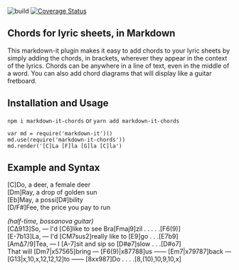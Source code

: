 ![build](https://travis-ci.org/dnotes/markdown-it-chords.svg?branch=master)
[![Coverage Status](https://coveralls.io/repos/github/dnotes/markdown-it-chords/badge.svg?branch=master)](https://coveralls.io/github/dnotes/markdown-it-chords?branch=master)

## Chords for lyric sheets, in Markdown

This markdown-it plugin makes it easy to add chords to your lyric sheets by simply adding the chords, in brackets, wherever they appear in the context of the lyrics. Chords can be anywhere in a line of text, even in the middle of a word. You can also add chord diagrams that will display like a guitar fretboard.

## Installation and Usage

`npm i markdown-it-chords` or `yarn add markdown-it-chords`

```
var md = require('markdown-it')()
md.use(require('markdown-it-chords'))
md.render('[C]La [F]la [G]la [C]la')
```

## Example and Syntax


[C]Do, a deer, a female deer\
[Dm]Ray, a drop of golden sun\
[Eb]May, a possi[D#]bility\
[D/F#]Fee, the price you pay to run

*(half-time, bossanova guitar)*\
[CΔ913]So, — I'd [C6]like to see Bra[Fmaj9]zil . . . . .[F6(9)]\
[E-7b13]La, — I'd [CM7sus2]really like to [E9]go . . .[E7b9]\
[AmΔ7/9]Tea, — I [A-7]sit and sip so [D#ø7]slow . . .[D#o7]\
That will [Dm7|x57565]bring — [F6(9)|x87788]us —— [Em7|x79787]back — [G13|x,10,x,12,12,12]to —— [8xx987]Do . . . .[8,(10),10,9,10,x]

